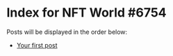 # Index for NFT World #6754
Posts will be displayed in the order below:

- [Your first post](./001-first.md)


